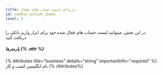 ```yaml
---
title: دریافت لیست حساب های فعال
id: cashin_active_ibans
level: 2
---
```


در این بخش، میتوانید لیست حساب های فعال شده خود برای ابزار واریز بانکی را دریافت کنید

##### پارمترها {% .attr %}

 {% Attributes title="business" details="string" importantInfo="required" %}
نام انگلیسی کسب و کار
  {% /Attributes%}
